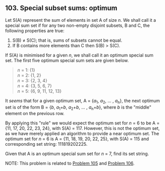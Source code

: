 ## 103. Special subset sums: optimum

Let S(A) represent the sum of elements in set A of size <var>n</var>. We shall call it a special sum set if for any two non-empty disjoint subsets, B and C, the following properties are true:

1. S(B) &ne; S(C); that is, sums of subsets cannot be equal.
2. If B contains more elements than C then S(B) > S(C).

If S(A) is minimised for a given <var>n</var>, we shall call it an optimum special sum set. The first five optimum special sum sets are given below.

> <var>n</var> = 1: {1}<br>
> <var>n</var> = 2: {1, 2}<br>
> <var>n</var> = 3: {2, 3, 4}<br>
> <var>n</var> = 4: {3, 5, 6, 7}<br>
> <var>n</var> = 5: {6, 9, 11, 12, 13}

It _seems_ that for a given optimum set, A = {<var>a</var><sub>1</sub>, <var>a</var><sub>2</sub>, ... , <var>a</var><sub>n</sub>}, the next optimum set is of the form B = {<var>b</var>, <var>a</var><sub>1</sub>+<var>b</var>, <var>a</var><sub>2</sub>+<var>b</var>, ... , <var>a</var><sub>n</sub>+<var>b</var>}, where <var>b</var> is the "middle" element on the previous row.

By applying this "rule" we would expect the optimum set for <var>n</var> = 6 to be A = {11, 17, 20, 22, 23, 24}, with S(A) = 117. However, this is not the optimum set, as we have merely applied an algorithm to provide a near optimum set. The optimum set for <var>n</var> = 6 is A = {11, 18, 19, 20, 22, 25}, with S(A) = 115 and corresponding set string: 111819202225.

Given that A is an optimum special sum set for <var>n</var> = 7, find its set string.

NOTE: This problem is related to [Problem 105](/problems_101to125/problem_105) and [Problem 106](/problems_101to125/problem_106).
